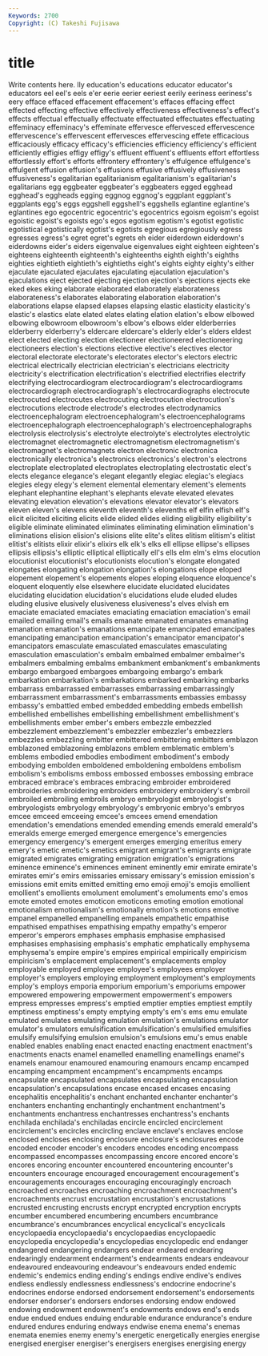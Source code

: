```yaml
---
Keywords: 2700 
Copyright: (C) Takeshi Fujisawa
---
```


# title

Write contents here.
lly education's educations
educator educator's educators eel eel's eels e'er eerie eerier eeriest
eerily eeriness eeriness's eery efface effaced effacement effacement's effaces effacing
effect effected effecting effective effectively effectiveness effectiveness's effect's effects effectual
effectually effectuate effectuated effectuates effectuating effeminacy effeminacy's effeminate effervesce effervesced
effervescence effervescence's effervescent effervesces effervescing effete efficacious efficaciously efficacy efficacy's
efficiencies efficiency efficiency's efficient efficiently effigies effigy effigy's effluent effluent's
effluents effort effortless effortlessly effort's efforts effrontery effrontery's effulgence effulgence's
effulgent effusion effusion's effusions effusive effusively effusiveness effusiveness's egalitarian egalitarianism
egalitarianism's egalitarian's egalitarians egg eggbeater eggbeater's eggbeaters egged egghead egghead's
eggheads egging eggnog eggnog's eggplant eggplant's eggplants egg's eggs eggshell
eggshell's eggshells eglantine eglantine's eglantines ego egocentric egocentric's egocentrics egoism
egoism's egoist egoistic egoist's egoists ego's egos egotism egotism's egotist
egotistic egotistical egotistically egotist's egotists egregious egregiously egress egresses egress's
egret egret's egrets eh eider eiderdown eiderdown's eiderdowns eider's eiders
eigenvalue eigenvalues eight eighteen eighteen's eighteens eighteenth eighteenth's eighteenths eighth
eighth's eighths eighties eightieth eightieth's eightieths eight's eights eighty eighty's
either ejaculate ejaculated ejaculates ejaculating ejaculation ejaculation's ejaculations eject ejected
ejecting ejection ejection's ejections ejects eke eked ekes eking elaborate
elaborated elaborately elaborateness elaborateness's elaborates elaborating elaboration elaboration's elaborations elapse
elapsed elapses elapsing elastic elasticity elasticity's elastic's elastics elate elated
elates elating elation elation's elbow elbowed elbowing elbowroom elbowroom's elbow's
elbows elder elderberries elderberry elderberry's eldercare eldercare's elderly elder's elders
eldest elect elected electing election electioneer electioneered electioneering electioneers election's
elections elective elective's electives elector electoral electorate electorate's electorates elector's
electors electric electrical electrically electrician electrician's electricians electricity electricity's electrification
electrification's electrified electrifies electrify electrifying electrocardiogram electrocardiogram's electrocardiograms electrocardiograph electrocardiograph's
electrocardiographs electrocute electrocuted electrocutes electrocuting electrocution electrocution's electrocutions electrode electrode's
electrodes electrodynamics electroencephalogram electroencephalogram's electroencephalograms electroencephalograph electroencephalograph's electroencephalographs electrolysis electrolysis's
electrolyte electrolyte's electrolytes electrolytic electromagnet electromagnetic electromagnetism electromagnetism's electromagnet's electromagnets
electron electronic electronica electronically electronica's electronics electronics's electron's electrons electroplate
electroplated electroplates electroplating electrostatic elect's elects elegance elegance's elegant elegantly
elegiac elegiac's elegiacs elegies elegy elegy's element elemental elementary element's
elements elephant elephantine elephant's elephants elevate elevated elevates elevating elevation
elevation's elevations elevator elevator's elevators eleven eleven's elevens eleventh eleventh's
elevenths elf elfin elfish elf's elicit elicited eliciting elicits elide
elided elides eliding eligibility eligibility's eligible eliminate eliminated eliminates eliminating
elimination elimination's eliminations elision elision's elisions elite elite's elites elitism
elitism's elitist elitist's elitists elixir elixir's elixirs elk elk's elks
ell ellipse ellipse's ellipses ellipsis ellipsis's elliptic elliptical elliptically ell's
ells elm elm's elms elocution elocutionist elocutionist's elocutionists elocution's elongate
elongated elongates elongating elongation elongation's elongations elope eloped elopement elopement's
elopements elopes eloping eloquence eloquence's eloquent eloquently else elsewhere elucidate
elucidated elucidates elucidating elucidation elucidation's elucidations elude eluded eludes eluding
elusive elusively elusiveness elusiveness's elves elvish em emaciate emaciated emaciates
emaciating emaciation emaciation's email emailed emailing email's emails emanate emanated
emanates emanating emanation emanation's emanations emancipate emancipated emancipates emancipating emancipation
emancipation's emancipator emancipator's emancipators emasculate emasculated emasculates emasculating emasculation emasculation's
embalm embalmed embalmer embalmer's embalmers embalming embalms embankment embankment's embankments
embargo embargoed embargoes embargoing embargo's embark embarkation embarkation's embarkations embarked
embarking embarks embarrass embarrassed embarrasses embarrassing embarrassingly embarrassment embarrassment's embarrassments
embassies embassy embassy's embattled embed embedded embedding embeds embellish embellished
embellishes embellishing embellishment embellishment's embellishments ember ember's embers embezzle embezzled
embezzlement embezzlement's embezzler embezzler's embezzlers embezzles embezzling embitter embittered embittering
embitters emblazon emblazoned emblazoning emblazons emblem emblematic emblem's emblems embodied
embodies embodiment embodiment's embody embodying embolden emboldened emboldening emboldens embolism
embolism's embolisms emboss embossed embosses embossing embrace embraced embrace's embraces
embracing embroider embroidered embroideries embroidering embroiders embroidery embroidery's embroil embroiled
embroiling embroils embryo embryologist embryologist's embryologists embryology embryology's embryonic embryo's
embryos emcee emceed emceeing emcee's emcees emend emendation emendation's emendations
emended emending emends emerald emerald's emeralds emerge emerged emergence emergence's
emergencies emergency emergency's emergent emerges emerging emeritus emery emery's emetic
emetic's emetics emigrant emigrant's emigrants emigrate emigrated emigrates emigrating emigration
emigration's emigrations eminence eminence's eminences eminent eminently emir emirate emirate's
emirates emir's emirs emissaries emissary emissary's emission emission's emissions emit
emits emitted emitting emo emoji emoji's emojis emollient emollient's emollients
emolument emolument's emoluments emo's emos emote emoted emotes emoticon emoticons
emoting emotion emotional emotionalism emotionalism's emotionally emotion's emotions emotive empanel
empanelled empanelling empanels empathetic empathise empathised empathises empathising empathy empathy's
emperor emperor's emperors emphases emphasis emphasise emphasised emphasises emphasising emphasis's
emphatic emphatically emphysema emphysema's empire empire's empires empirical empirically empiricism
empiricism's emplacement emplacement's emplacements employ employable employed employee employee's employees
employer employer's employers employing employment employment's employments employ's employs emporia
emporium emporium's emporiums empower empowered empowering empowerment empowerment's empowers empress
empresses empress's emptied emptier empties emptiest emptily emptiness emptiness's empty
emptying empty's em's ems emu emulate emulated emulates emulating emulation
emulation's emulations emulator emulator's emulators emulsification emulsification's emulsified emulsifies emulsify
emulsifying emulsion emulsion's emulsions emu's emus enable enabled enables enabling
enact enacted enacting enactment enactment's enactments enacts enamel enamelled enamelling
enamellings enamel's enamels enamour enamoured enamouring enamours encamp encamped encamping
encampment encampment's encampments encamps encapsulate encapsulated encapsulates encapsulating encapsulation encapsulation's
encapsulations encase encased encases encasing encephalitis encephalitis's enchant enchanted enchanter
enchanter's enchanters enchanting enchantingly enchantment enchantment's enchantments enchantress enchantresses enchantress's
enchants enchilada enchilada's enchiladas encircle encircled encirclement encirclement's encircles encircling
enclave enclave's enclaves enclose enclosed encloses enclosing enclosure enclosure's enclosures
encode encoded encoder encoder's encoders encodes encoding encompass encompassed encompasses
encompassing encore encored encore's encores encoring encounter encountered encountering encounter's
encounters encourage encouraged encouragement encouragement's encouragements encourages encouraging encouragingly encroach
encroached encroaches encroaching encroachment encroachment's encroachments encrust encrustation encrustation's encrustations
encrusted encrusting encrusts encrypt encrypted encryption encrypts encumber encumbered encumbering
encumbers encumbrance encumbrance's encumbrances encyclical encyclical's encyclicals encyclopaedia encyclopaedia's encyclopaedias
encyclopaedic encyclopedia encyclopedia's encyclopedias encyclopedic end endanger endangered endangering endangers
endear endeared endearing endearingly endearment endearment's endearments endears endeavour endeavoured
endeavouring endeavour's endeavours ended endemic endemic's endemics ending ending's endings
endive endive's endives endless endlessly endlessness endlessness's endocrine endocrine's endocrines
endorse endorsed endorsement endorsement's endorsements endorser endorser's endorsers endorses endorsing
endow endowed endowing endowment endowment's endowments endows end's ends endue
endued endues enduing endurable endurance endurance's endure endured endures enduring
endways endwise enema enema's enemas enemata enemies enemy enemy's energetic
energetically energies energise energised energiser energiser's energisers energises energising energy
